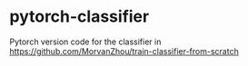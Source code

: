 # pytorch-classifier
Pytorch version code for the classifier in https://github.com/MorvanZhou/train-classifier-from-scratch
